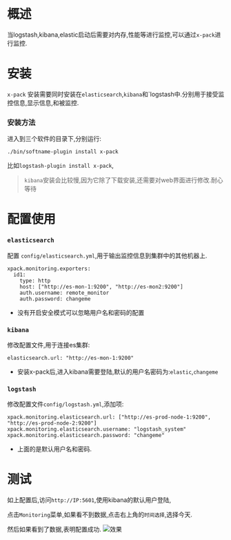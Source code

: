 # 概述
当logstash,kibana,elastic启动后需要对内存,性能等进行监控,可以通过`x-pack`进行监控.
# 安装
`x-pack` 安装需要同时安装在`elasticsearch`,`kibana`和`logstash中.分别用于接受监控信息,显示信息,和被监控.
### 安装方法
进入到三个软件的目录下,分别运行:
``` 
./bin/softname-plugin install x-pack
```
比如`logstash-plugin install x-pack`,
> `kibana`安装会比较慢,因为它除了下载安装,还需要对web界面进行修改.耐心等待

# 配置使用
### `elasticsearch`
配置 `config/elasticsearch.yml`,用于输出监控信息到集群中的其他机器上.
``` 
xpack.monitoring.exporters:
  id1:
    type: http
    host: ["http://es-mon-1:9200", "http://es-mon2:9200"] 
    auth.username: remote_monitor 
    auth.password: changeme
```
* 没有开启安全模式可以忽略用户名和密码的配置

### `kibana`
修改配置文件,用于连接es集群:
``` 
elasticsearch.url: "http://es-mon-1:9200"
```
* 安装x-pack后,进入kibana需要登陆,默认的用户名密码为:`elastic`,`changeme`
### `logstash`
修改配置文件`config/logstash.yml`,添加项:
``` 
xpack.monitoring.elasticsearch.url: ["http://es-prod-node-1:9200", "http://es-prod-node-2:9200"] 
xpack.monitoring.elasticsearch.username: "logstash_system" 
xpack.monitoring.elasticsearch.password: "changeme"
```
* 上面的是默认用户名和密码.

# 测试
如上配置后,访问`http://IP:5601`,使用kibana的默认用户登陆,

点击`Monitoring`菜单,如果看不到数据,点击右上角的`时间选择`,选择今天.

然后如果看到了数据,表明配置成功.
![效果](../img/elk/kibana监控.png)
